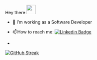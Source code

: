 Hey there   <img src="https://media.giphy.com/media/hvRJCLFzcasrR4ia7z/giphy.gif" width="30px"/>

- :telescope: I’m working as a Software Developer

- :mailbox:How to reach me: [![Linkedin Badge](https://img.shields.io/badge/-serhatayata1-blue?style=flat&logo=Linkedin&logoColor=white)](https://tr.linkedin.com/in/serhatayata1)
- 
[![GitHub Streak](http://github-readme-streak-stats.herokuapp.com?user=serhatayata&theme=dark&background=000000)](https://git.io/streak-stats)

